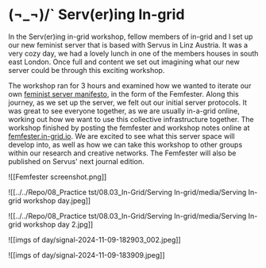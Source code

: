 # (¬_¬)/\` Serv(er)ing In-grid
In the Serv(er)ing in-grid workshop, fellow members of in-grid and I set up our new feminist server that is based with Servus in Linz Austria.  It was a very cozy day, we had a lovely lunch in one of the members houses in south east London. Once full and content we set out imagining what our new server could be through this exciting workshop.

The workshop ran for 3 hours and examined how we wanted to iterate our own [feminist server manifesto](https://areyoubeingserved.constantvzw.org/Summit_afterlife.xhtml), in the form of the Femfester. Along this journey, as we set up the server, we felt out our initial server protocols. It was great to see everyone together, as we are usually in-a-grid online, working out how we want to use this collective infrastructure together. The workshop finished by posting the femfester and workshop notes online at [femfester.in-grid.io](https://femfester.in-grid.io/).  We are excited to see what this server space will develop into, as well as how we can take this workshop to other groups within our research and creative networks. The Femfester will also be published on Servus' next journal edition. 

![[Femfester screenshot.png]]

![[../../Repo/08_Practice tst/08.03_In-Grid/Serving In-grid/media/Serving In-grid workshop day.jpeg]]

![[../../Repo/08_Practice tst/08.03_In-Grid/Serving In-grid/media/Serving In-grid workshop day 2.jpg]]

![[imgs of day/signal-2024-11-09-182903_002.jpeg]]

![[imgs of day/signal-2024-11-09-183909.jpeg]]